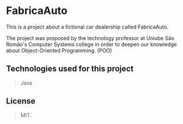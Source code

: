 # FabricaAuto

<p>This is a project about a fictional car dealership called FabricaAuto.</p>

The project was proposed by the technology professor at Uniube São Romão's Computer Systems college in order to deepen our knowledge about Object-Oriented Programming. (POO)

## Technologies used for this project
>Java

## License
> MIT.